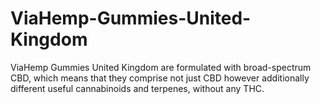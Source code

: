 # ViaHemp-Gummies-United-Kingdom
ViaHemp Gummies United Kingdom are formulated with broad-spectrum CBD, which means that they comprise not just CBD however additionally different useful cannabinoids and terpenes, without any THC.

